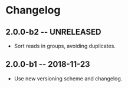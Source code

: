 # Changelog

## 2.0.0-b2 -- UNRELEASED
- Sort reads in groups, avoiding duplicates.

## 2.0.0-b1 -- 2018-11-23
- Use new versioning scheme and changelog.
